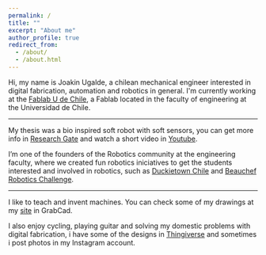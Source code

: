 ```yaml
---
permalink: /
title: ""
excerpt: "About me"
author_profile: true
redirect_from: 
  - /about/
  - /about.html
---
```


Hi, my name is Joakin Ugalde, a chilean mechanical engineer interested in digital fabrication, automation and robotics in general. I'm currently working at the [Fablab U de Chile](http://www.fablab.uchile.cl/), a Fablab located in the faculty of engineering at the Universidad de Chile.

---

My thesis was a bio inspired soft robot with soft sensors, you can get more info in [Research Gate](https://www.researchgate.net/publication/332063464_An_earthworm-inspired_soft_robot_with_perceptive_artificial_skin) and watch a short video
in [Youtube](https://www.youtube.com/watch?v=FZ2wraRIhEo).

I’m one of the founders of the Robotics community at the engineering faculty, where we created fun robotics iniciatives to get the students interested and involved in robotics, such as [Duckietown Chile](http://duckietown.cl/) and [Beauchef Robotics Challenge](https://www.instagram.com/beauchefrc/).

---

I like to teach and invent machines. You can check some of my drawings at my [site](https://grabcad.com/joakin.ugalde-1) in GrabCad.

I also enjoy cycling, playing guitar and solving my domestic problems with digital fabrication, i have some of the designs in [Thingiverse](https://www.thingiverse.com/JKUgalde/designs) and sometimes i post photos in my Instagram account.
